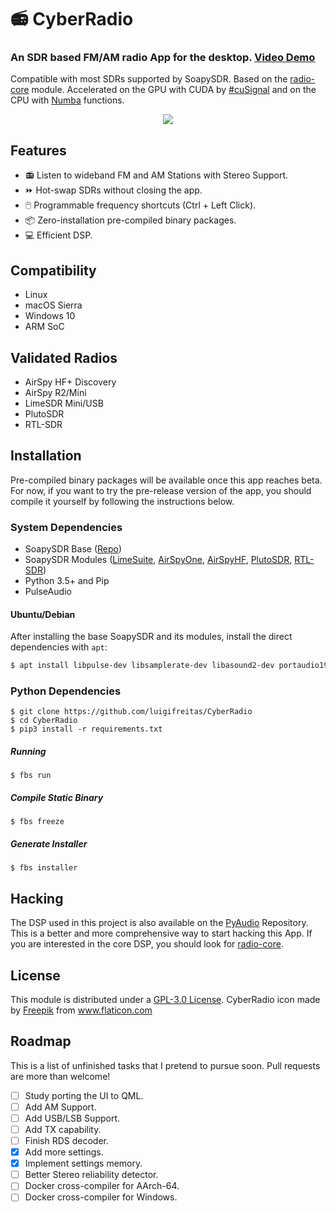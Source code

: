 # 📻 CyberRadio
### An SDR based FM/AM radio App for the desktop. [Video Demo](https://twitter.com/luigifcruz/status/1218739111332282368?s=20)
Compatible with most SDRs supported by SoapySDR. Based on the [radio-core](https://github.com/luigifreitas/radio-core) module. Accelerated on the GPU with CUDA by [#cuSignal](https://github.com/rapidsai/cusignal) and on the CPU with [Numba](https://numba.pydata.org/) functions.

<p align="center">
<img src="https://github.com/luigifreitas/CyberRadio/raw/master/cyberradio.png" />
</p>

## Features
- 📻 Listen to wideband FM and AM Stations with Stereo Support.
- ⏩ Hot-swap SDRs without closing the app.
- 🖱️ Programmable frequency shortcuts (Ctrl + Left Click). 
- 📦 Zero-installation pre-compiled binary packages.
- 💻 Efficient DSP.

## Compatibility
- Linux
- macOS Sierra
- Windows 10
- ARM SoC

## Validated Radios
- AirSpy HF+ Discovery
- AirSpy R2/Mini
- LimeSDR Mini/USB
- PlutoSDR
- RTL-SDR

## Installation
Pre-compiled binary packages will be available once this app reaches beta. For now, if you want to try the pre-release version of the app, you should compile it yourself by following the instructions below.

### System Dependencies
- SoapySDR Base ([Repo](https://github.com/pothosware/SoapySDR))
- SoapySDR Modules ([LimeSuite](https://github.com/myriadrf/LimeSuite.git), [AirSpyOne](https://github.com/pothosware/SoapyAirspy), [AirSpyHF](https://github.com/pothosware/SoapyAirspyHF), [PlutoSDR](https://github.com/pothosware/SoapyPlutoSDR), [RTL-SDR](https://github.com/pothosware/SoapyRTLSDR))
- Python 3.5+ and Pip
- PulseAudio

#### Ubuntu/Debian
After installing the base SoapySDR and its modules, install the direct dependencies with `apt`:
```bash
$ apt install libpulse-dev libsamplerate-dev libasound2-dev portaudio19-dev
```

### Python Dependencies
```
$ git clone https://github.com/luigifreitas/CyberRadio
$ cd CyberRadio
$ pip3 install -r requirements.txt
```
##### Running
```
$ fbs run 
```
##### Compile Static Binary
```
$ fbs freeze
```
##### Generate Installer
```
$ fbs installer
```

## Hacking
The DSP used in this project is also available on the [PyAudio](https://github.com/luigifreitas/PyRadio) Repository. This is a better and more comprehensive way to start hacking this App. If you are interested in the core DSP, you should look for [radio-core](https://github.com/luigifreitas/radio-core).

## License
This module is distributed under a [GPL-3.0 License](https://github.com/luigifreitas/CyberRadio/blob/master/LICENSE).
CyberRadio icon made by <a href="https://www.flaticon.com/authors/freepik" title="Freepik">Freepik</a> from <a href="https://www.flaticon.com/" title="Flaticon"> www.flaticon.com</a>

## Roadmap
This is a list of unfinished tasks that I pretend to pursue soon. Pull requests are more than welcome!
- [ ] Study porting the UI to QML.
- [ ] Add AM Support.
- [ ] Add USB/LSB Support.
- [ ] Add TX capability.
- [ ] Finish RDS decoder.
- [x] Add more settings.
- [x] Implement settings memory.
- [ ] Better Stereo reliability detector.
- [ ] Docker cross-compiler for AArch-64.
- [ ] Docker cross-compiler for Windows.
